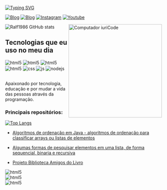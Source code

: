 [![Typing SVG](https://readme-typing-svg.demolab.com/?lines=Ola!+eu+sou+o+Ralf;E+estudo+ADS+na+Feevale)](https://git.io/typing-svg)

[![Blog](https://img.shields.io/badge/LinkedIn-0077B5?style=for-the-badge&logo=linkedin&logoColor=white/)](https://www.linkedin.com/in/ralf1986)
[![Blog](https://img.shields.io/badge/Gmail-D14836?style=for-the-badge&logo=gmail&logoColor=white/)](ralfsantos.oliveira@gmail.com)
[![Instagram](https://img.shields.io/badge/Instagram-E4405F?style=for-the-badge&logo=instagram&logoColor=white)](https://www.instagram.com/ralf_shum4cher/)
[![Youtube](https://img.shields.io/badge/YouTube-FF0000?style=for-the-badge&logo=youtube&logoColor=white)](https://www.youtube.com/channel/UC2YghKkXmsa0ZaFfYK5Ppew)

<img src="https://raw.githubusercontent.com/MicaelliMedeiros/micaellimedeiros/master/image/computer-illustration.png" min-width="200px" max-width="200px" width="300px" align="right" alt="Computador iuriCode">

![Ralf1986 GitHub stats](https://github-readme-stats.vercel.app/api?username=Ralf1986&theme=transparent&count_private=true)



## Tecnologias que eu uso no meu dia

<div style="display: inline_block">
  <img align="center" alt="html5" src="https://img.shields.io/badge/Java-ED8B00?style=for-the-badge&logo=openjdk&logoColor=white" />
  <img align="center" alt="html5" src="https://img.shields.io/badge/Spring-6DB33F?style=for-the-badge&logo=spring&logoColor=white" />
  <img align="center" alt="html5" src="https://img.shields.io/badge/PostgreSQL-316192?style=for-the-badge&logo=postgresql&logoColor=white" />
  <img align="center" alt="html5" src="https://img.shields.io/badge/HTML5-E34F26?style=for-the-badge&logo=html5&logoColor=white" />
  <img align="center" alt="css" src="https://img.shields.io/badge/CSS3-1572B6?style=for-the-badge&logo=css3&logoColor=white" />
  <img align="center" alt="js" src="https://img.shields.io/badge/JavaScript-F7DF1E?style=for-the-badge&logo=javascript&logoColor=black" />
  <img align="center" alt="nodejs" src="https://img.shields.io/badge/GIT-E44C30?style=for-the-badge&logo=git&logoColor=white" />
</div><br/>




Apaixonado por tecnologia, educação e por mudar a vida das pessoas através da programação.

### Principais repositórios:

[![Top Langs](https://github-readme-stats.vercel.app/api/top-langs/?username=Ralf1986)](https://github.com/anuraghazra/github-readme-stats)

- [Algoritmos de ordenação em Java - algoritmos de ordenação para classificar arrays ou listas de elementos](https://github.com/Ralf1986/AlgoritmoDeOrdenacaoJava)<br/>

- [Algumas formas de pesquisar elementos em uma lista, de forma sequencial, binaria e recursiva](https://github.com/Ralf1986/Pesquisa_em_java/tree/main)<br/>

- [Projeto Biblioteca Amigos do Livro](https://github.com/Ralf1986/Projeto-Biblioteca-Comunitaria/tree/main)<br/>


<div style="display: inline_block">
  <img align="center" alt="html5" src="https://img.shields.io/badge/Eclipse-2C2255?style=for-the-badge&logo=eclipse&logoColor=white" />

<div style="display: inline_block">
  <img align="center" alt="html5" src="https://img.shields.io/badge/IntelliJ_IDEA-000000.svg?style=for-the-badge&logo=intellij-idea&logoColor=white" />


  <div style="display: inline_block">
  <img align="center" alt="html5" src="https://img.shields.io/badge/Visual_Studio_Code-0078D4?style=for-the-badge&logo=visual%20studio%20code&logoColor=white" />

